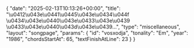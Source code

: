 {
    "date": "2025-02-13T10:13:26+00:00",
    "title": "\u0412\u043e\u0441\u0445\u043e\u0434\u044f \u0434\u043e\u0440\u043e\u0433\u043e\u0439 \u0433\u043e\u0440\u043d\u043e\u0439...",
    "type": "miscellaneous",
    "layout": "songpage",
    "params": {
        "id": "vosxodja",
        "tonality": "Em",
        "year": "1986",
        "chordsStartAt": 65,
        "textFinishAtLine": 23
    }
}